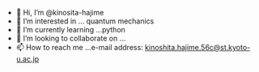 - 👋 Hi, I’m @kinosita-hajime
- 👀 I’m interested in ... quantum mechanics
- 🌱 I’m currently learning ...python
- 💞️ I’m looking to collaborate on ...
- 📫 How to reach me ...e-mail address: kinoshita.hajime.56c@st.kyoto-u.ac.jp

<!---
kinosita-hajime/kinosita-hajime is a ✨ special ✨ repository because its `README.md` (this file) appears on your GitHub profile.
You can click the Preview link to take a look at your changes.
--->
